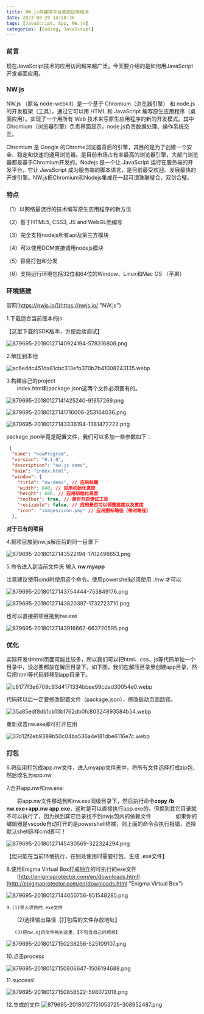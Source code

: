 ```yaml
---
title: NW.js构建跨平台桌面应用程序
date: 2023-08-29 14:58:36
tags: [JavaScript, App, NW.js]
categories: [Coding, JavaScript]
---
```


### 前言

现在JavaScript技术的应用访问越来越广泛。今天要介绍的是如何用JavaScript开发桌面应用。

### NW.js

NW.js （原名 node-webkit）是一个基于 Chromium（浏览器引擎） 和 node.js 的开发框架（工具），通过它可以用 HTML 和 JavaScript 编写原生应用程序（桌面应用）。实现了一个用所有 Web 技术来写原生应用程序的新的开发模式。其中Chromium（浏览器引擎）负责界面显示，node.js负责数据处理、操作系统交互。

Chromium 是 Google 的Chrome浏览器背后的引擎，其目的是为了创建一个安全、稳定和快速的通用浏览器。是目前市场占有率最高的浏览器引擎，大部门浏览器都是基于Chromium开发的。Nodejs 是一个让 JavaScript 运行在服务端的开发平台，它让 JavaScript 成为服务端的脚本语言，是目前最受欢迎、发展最快的开发引擎。NW.js把Chromium和Nodejs集成在一起可谓珠联璧合，双剑合璧。

### 特点

（1）以网络最流行的技术编写原生应用程序的新方法

（2）基于HTML5, CSS3, JS and WebGL而编写

（3）完全支持nodejs所有api及第三方模块

（4）可以使用DOM直接调用nodejs模块

（5）容易打包和分发

（6）支持运行环境包括32位和64位的Window、Linux和Mac OS （苹果）

### 环境搭建

  官网[https://nwjs.io/](https://nwjs.io/ "NW.js")

  1.下载适合当前版本的js

  【这里下载的SDK版本，方便后续调试】

![879695-20180127140924194-578316808.png](https://s2.loli.net/2023/07/19/qsEG1XPUwZzRejf.png)

  2.解压到本地

![ac6eddc451da81cbc313efb370b2b41008243135.webp](https://s2.loli.net/2023/07/19/uCKQvz39scEjxpb.webp)

  3.构建自己的project  
　　index.html和package.json这两个文件必须要有的。

![879695-20180127141425240-91657269.png](https://s2.loli.net/2023/07/19/MEawnp5YizmNbye.png)

![879695-20180127141716006-253164036.png](https://s2.loli.net/2023/07/19/sxdiZmq63t7n5Mo.png)

![879695-20180127143336194-1381472222.png](https://s2.loli.net/2023/07/19/o849KVGchlZjBrO.png)

package.json毕竟是配置文件，我们可以多加一些参数如下：

```json
 {
  "name": "newProgram",
  "version": "0.1.0",
  "description": "nw.js demo",
  "main": "index.html",
  "window": {
    "title": "nw-demo", // 应用标题
    "width": 840, // 应用初始化宽度
    "height": 600, // 应用初始化高度
    "toolbar": true, // 是否开启调试工具
    "resizable": false, // 应用是否可以调整高度以及宽度
    "icon": "images/icon.png" // 应用图标路径（相对路径）
  },
```

**对于已有的项目**

  4.把项目放到nw.js解压后的同一目录下

![879695-20180127143522194-1702498653.png](https://s2.loli.net/2023/07/19/CKZ7bNSUHi9fByc.png)

  5.命令进入到当前文件夹 输入 **nw myapp**
  
  注意建议使用cmd时使用这个命令。使用powershell必须使用 ./nw 才可以

![879695-20180127143754444-753849176.png](https://s2.loli.net/2023/07/19/LvOKdqh4HJozW2l.png)

![879695-20180127143820397-1732723710.png](https://s2.loli.net/2023/07/19/ueqcx4rfAthmInK.png)

  也可以直接把项目拖到nw.exe

![879695-20180127143916662-663720595.png](https://s2.loli.net/2023/07/19/Z13nFWraoptmzlK.png)

### 优化
实际开发中html页面可能比较多，所以我们可以把html、css、js等代码单独一个目录中，没必要都放在解压目录下。如下图，我们在解压目录里创建app目录，然后把html等代码转移到app目录下。

![c8177f3e6709c93d4171334bbee99cdad30054e0.webp](https://s2.loli.net/2023/07/19/E4kyrMXhdTYKRSB.webp)

代码转以后一定要修改配置文件（package.json），修改启动页面路径。

![35a85edf8db1cb13bf762db0fc80324893584b54.webp](https://s2.loli.net/2023/07/19/SatT1J54WbnzEkM.webp)

重新双击nw.exe即可打开应用

![37d12f2eb9389b50c04ba536a4e181dbe6116e7c.webp](https://s2.loli.net/2023/07/19/wWjLgeXvTF5sZME.webp)

### 打包

  6.将应用打包成app.nw文件，进入myapp文件夹中，将所有文件选择打成zip包，然后改名为app.nw

  7.合并app.nw和nw.exe:

　　将app.nw文件移动到和nw.exe同级目录下，然后执行命令**copy /b nw.exe+app.nw app.exe**，这时是可以直接执行app.exe的，但换到其它目录就不可以执行了，因为换到其它目录找不到nwjs包内的依赖文件
　　
　　如果你的编辑器是vscode自动打开的是powershell终端，则上面的命令会执行报错，选择默认shell选择cmd即可！

![879695-20180127145430569-322324294.png](https://s2.loli.net/2023/07/19/EdwRiDtUn1x6gYs.png)

【但只能在当前环境执行，在别处使用时需要打包，生成  .exe文件】

  8.使用Enigma Virtual Box打成独立的可执行的exe文件  
　　[http://enigmaprotector.com/en/downloads.html](http://enigmaprotector.com/en/downloads.html "Enigma Virtual Box")

![879695-20180127144650756-851548285.png](https://s2.loli.net/2023/07/19/8jGlKyUZszhICmb.png)

    9.(1)导入项目的.exe文件

　　(2)选择输出路径【打包后的文件存放地址】

       (3)把nw.sj的文件拖到这里，【不包含自己的项目】

  ![879695-20180127150238256-525109107.png](https://s2.loli.net/2023/07/19/OmDVrp6zX1y3xBc.png)

   10.点击process

![879695-20180127150806647-1506194688.png](https://s2.loli.net/2023/07/19/MqHwja8fKWVBAsx.png)

  11.success!

  ![879695-20180127150858522-598072018.png](https://s2.loli.net/2023/07/19/SbAHxfLWwoI4zpy.png)

   12.生成的文件
   ![879695-20180127151053725-308952487.png](https://s2.loli.net/2023/07/19/uqVvZycnjKTltCe.png)

